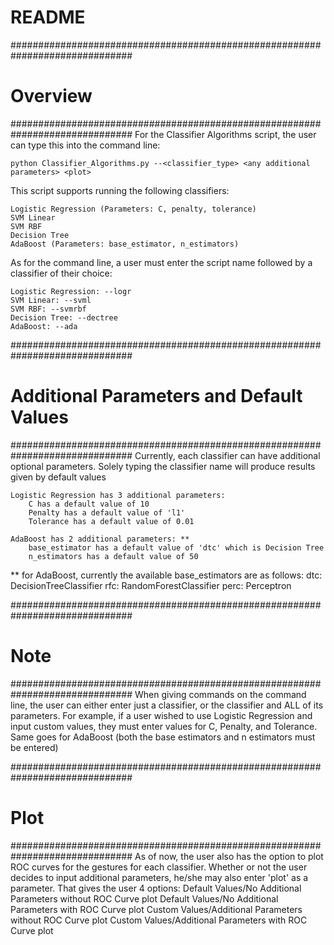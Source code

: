 # README #


##############################################################################
#                                    Overview                                #
##############################################################################
For the Classifier Algorithms script, the user can type this into the command line:
    
    python Classifier_Algorithms.py --<classifier_type> <any additional parameters> <plot>

This script supports running the following classifiers:

    Logistic Regression (Parameters: C, penalty, tolerance)
    SVM Linear
    SVM RBF
    Decision Tree
    AdaBoost (Parameters: base_estimator, n_estimators)
    
As for the command line, a user must enter the script name followed by a 
classifier of their choice:

    Logistic Regression: --logr
    SVM Linear: --svml
    SVM RBF: --svmrbf
    Decision Tree: --dectree
    AdaBoost: --ada 

##############################################################################
#                   Additional Parameters and Default Values                 #
##############################################################################
Currently, each classifier can have additional optional parameters. Solely 
typing the classifier name will produce results given by default values

    Logistic Regression has 3 additional parameters:
        C has a default value of 10
        Penalty has a default value of 'l1'
        Tolerance has a default value of 0.01
        
    AdaBoost has 2 additional parameters: **
        base_estimator has a default value of 'dtc' which is Decision Tree
        n_estimators has a default value of 50
        
** for AdaBoost, currently the available base_estimators are as follows:
    dtc: DecisionTreeClassifier
    rfc: RandomForestClassifier
    perc: Perceptron

##############################################################################
#                                    Note                                    #
##############################################################################
When giving commands on the command line, the user can either enter just a 
classifier, or the classifier and ALL of its parameters. For example, if a user
wished to use Logistic Regression and input custom values, they must enter values
for C, Penalty, and Tolerance. Same goes for AdaBoost (both the base estimators
and n estimators must be entered)

##############################################################################
#                                    Plot                                    #
##############################################################################
As of now, the user also has the option to plot ROC curves for the gestures for
each classifier. Whether or not the user decides to input additional parameters, 
he/she may also enter 'plot' as a parameter. That gives the user 4 options:
    Default Values/No Additional Parameters without ROC Curve plot
    Default Values/No Additional Parameters with ROC Curve plot
    Custom Values/Additional Parameters without ROC Curve plot
    Custom Values/Additional Parameters with ROC Curve plot